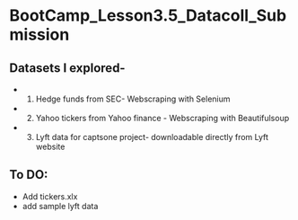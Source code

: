 # BootCamp_Lesson3.5_Datacoll_Submission
## Datasets I explored-
 * 1. Hedge funds from SEC- Webscraping with Selenium
 * 2. Yahoo tickers from Yahoo finance - Webscraping with Beautifulsoup
 * 3. Lyft data for captsone project- downloadable directly from Lyft website
 
 ## To  DO:
 * Add tickers.xlx
 * add sample lyft data
